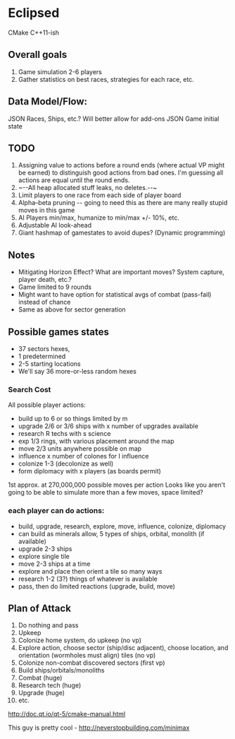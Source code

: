 # Eclipsed

CMake
C++11-ish

## Overall goals
1. Game simulation 2-6 players
1. Gather statistics on best races, strategies for each race, etc.

## Data Model/Flow:
JSON Races, Ships, etc.? Will better allow for add-ons
JSON Game initial state

## TODO
1. Assigning value to actions before a round ends (where actual VP might be earned) to distinguish good actions from bad ones. I'm guessing all actions are equal until the round ends.
1. ~--All heap allocated stuff leaks, no deletes.--~
1. Limit players to one race from each side of player board
1. Alpha–beta pruning -- going to need this as there are many really stupid moves in this game
1. AI Players min/max, humanize to min/max +/- 10%, etc.
1. Adjustable AI look-ahead
1. Giant hashmap of gamestates to avoid dupes? (Dynamic programming)

## Notes
* Mitigating Horizon Effect? What are important moves? System capture, player death, etc.?
* Game limited to 9 rounds
* Might want to have option for statistical avgs of combat (pass-fail) instead of chance
* Same as above for sector generation

## Possible games states
* 37 sectors hexes,
* 1 predetermined
* 2-5 starting locations
* We'll say 36 more-or-less random hexes

### Search Cost
All possible player actions:
* build up to 6 or so things limited by m
* upgrade 2/6 or 3/6 ships with x number of upgrades available
* research R techs with s science
* exp 1/3 rings, with various placement around the map
* move 2/3 units anywhere possible on map
* influence x number of colones for I influence
* colonize 1-3 (decolonize as well)
* form diplomacy with x players (as boards permit)

1st approx. at 270,000,000 possible moves per action
Looks like you aren't going to be able to simulate more than a few moves, space limited?

### each player can do actions:
* build, upgrade, research, explore, move, influence, colonize, diplomacy
* can build as minerals allow, 5 types of ships, orbital, monolith (if available)
* upgrade 2-3 ships
* explore single tile
* move 2-3 ships at a time
* explore and place then orient a tile so many ways
* research 1-2 (3?) things of whatever is available
* pass, then do limited reactions (upgrade, build, move)

## Plan of Attack
1. Do nothing and pass
1. Upkeep
1. Colonize home system, do upkeep (no vp)
1. Explore action, choose sector (ship/disc adjacent), choose location, and orientation (wormholes must align) tiles (no vp)
1. Colonize non-combat discovered sectors (first vp)
1. Build ships/orbitals/monoliths
1. Combat (huge)
1. Research tech (huge)
1. Upgrade (huge)
1. etc.

http://doc.qt.io/qt-5/cmake-manual.html

This guy is pretty cool - http://neverstopbuilding.com/minimax
